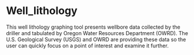 # Well_lithology

This well lithology graphing tool presents wellbore data collected by the driller and tabulated by Oregon Water Resources Department (OWRD).
The U.S. Geological Survey (USGS) and OWRD are providing these data so the user can quickly focus on a point of interest and examine it further. 

